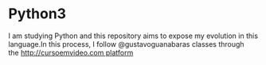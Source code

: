 # Python3
I am studying Python and this repository aims to expose my evolution in this language.In this process, I follow @gustavoguanabaras classes through the http://cursoemvideo.com platform
